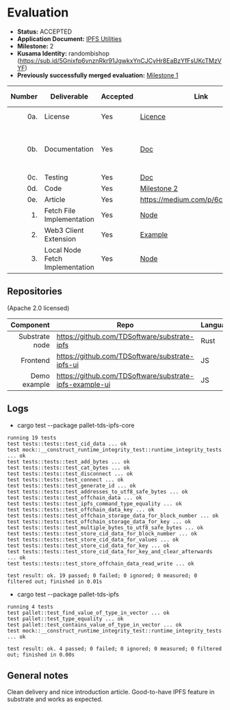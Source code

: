 # Evaluation



- **Status:** ACCEPTED
- **Application Document:** [IPFS Utilities](https://github.com/w3f/Grants-Program/blob/master/applications/ipfs_utilities.md)
- **Milestone:** 2
- **Kusama Identity:** randombishop (https://sub.id/5Gnixfp6vnznRkr91JgwkxYnCJCyHr8EaBzYfFsUKcTMzVYF)
- **Previously successfully merged evaluation:** [Milestone 1](https://github.com/w3f/Grant-Milestone-Delivery/blob/master/evaluations/ipfs_utilities_1_randombishop.md)

| Number | Deliverable                     | Accepted | Link                                                                                     | Evaluation Notes              |
|-------:|---------------------------------|----------|------------------------------------------------------------------------------------------|-------------------------------|
|    0a. | License                         | Yes      | [Licence](https://github.com/TDSoftware/substrate-ipfs/blob/milestone-1/LICENSE-APACHE2) | Apache 2.0                    |
|    0b. | Documentation                   | Yes      | [Doc](https://github.com/TDSoftware/substrate-ipfs/blob/master/docs/IPFS.md)             | OK. Improved from milestone 1 |
|    0c. | Testing                         | Yes      | [Doc](https://github.com/TDSoftware/substrate-ipfs/blob/milestone-2/docs/IPFS.md)        | OK                            |
|    0d. | Code                            | Yes      | [Milestone 2](https://github.com/TDSoftware/substrate-ipfs/tree/milestone-2)             | OK                            |
|    0e. | Article                         | Yes      | https://medium.com/p/6cfcb537f660                                                        | OK                            |
|     1. | Fetch File Implementation       | Yes      | [Node](https://github.com/TDSoftware/substrate-ipfs/tree/milestone-2)                    | OK                            |
|     2. | Web3 Client Extension           | Yes      | [Example](https://github.com/TDSoftware/substrate-ipfs-example-ui)                       | OK                            |
|     3. | Local Node Fetch Implementation | Yes      | [Node](https://github.com/TDSoftware/substrate-ipfs/tree/milestone-2)                    | OK                            |


## Repositories
(Apache 2.0 licensed)

|      Component | Repo                                                    | Language |
|---------------:|---------------------------------------------------------|----------|
| Substrate node | https://github.com/TDSoftware/substrate-ipfs            | Rust     |
|       Frontend | https://github.com/TDSoftware/substrate-ipfs-ui         | JS       |
|   Demo example | https://github.com/TDSoftware/substrate-ipfs-example-ui | JS       |



## Logs

* cargo test --package pallet-tds-ipfs-core
```
running 19 tests
test tests::tests::test_cid_data ... ok
test mock::__construct_runtime_integrity_test::runtime_integrity_tests ... ok
test tests::tests::test_add_bytes ... ok
test tests::tests::test_cat_bytes ... ok
test tests::tests::test_disconnect ... ok
test tests::tests::test_connect ... ok
test tests::tests::test_generate_id ... ok
test tests::tests::test_addresses_to_utf8_safe_bytes ... ok
test tests::tests::test_offchain_data ... ok
test tests::tests::test_ipfs_command_type_equality ... ok
test tests::tests::test_offchain_data_key ... ok
test tests::tests::test_offchain_storage_data_for_block_number ... ok
test tests::tests::test_offchain_storage_data_for_key ... ok
test tests::tests::test_multiple_bytes_to_utf8_safe_bytes ... ok
test tests::tests::test_store_cid_data_for_block_number ... ok
test tests::tests::test_store_cid_data_for_values ... ok
test tests::tests::test_store_cid_data_for_key ... ok
test tests::tests::test_store_cid_data_for_key_and_clear_afterwards ... ok
test tests::tests::test_store_offchain_data_read_write ... ok

test result: ok. 19 passed; 0 failed; 0 ignored; 0 measured; 0 filtered out; finished in 0.01s

```

* cargo test --package pallet-tds-ipfs
```
running 4 tests
test pallet::test_find_value_of_type_in_vector ... ok
test pallet::test_type_equality ... ok
test pallet::test_contains_value_of_type_in_vector ... ok
test mock::__construct_runtime_integrity_test::runtime_integrity_tests ... ok

test result: ok. 4 passed; 0 failed; 0 ignored; 0 measured; 0 filtered out; finished in 0.00s
```


## General notes

Clean delivery and nice introduction article. Good-to-have IPFS feature in substrate and works as expected. 



